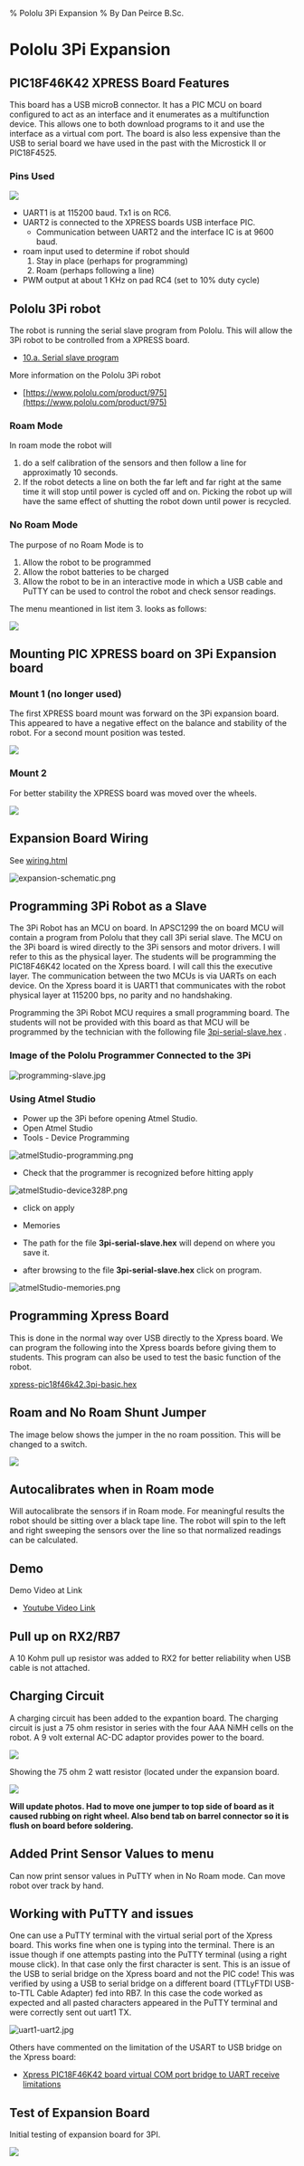 % Pololu 3Pi Expansion
% By Dan Peirce B.Sc.

<!---
use 
pandoc -s --toc -t html5 -c ../../pandocbd.css README.pandoc.md -o README.html

pandoc -s --toc -t gfm README.pandoc.md -o README.md
-->


# Pololu 3Pi Expansion

## PIC18F46K42 XPRESS Board Features

This board has a USB microB connector. It has a PIC MCU on board configured to act as an interface and it enumerates as 
a multifunction device. This allows one to both download programs to it and use the interface as a virtual com port. The board
is also less expensive than the USB to serial board we have used in the past with the Microstick II or PIC18F4525.

### Pins Used

![](images/pins.png)

* UART1 is at 115200 baud. Tx1 is on RC6.
* UART2 is connected to the XPRESS boards USB interface PIC. 
    * Communication between UART2 and the interface IC is at 9600 baud.
* roam input used to determine if robot should
    1. Stay in place (perhaps for programming)
	2. Roam (perhaps following a line)
* PWM output at about 1 KHz on pad RC4 (set to 10% duty cycle)

## Pololu 3Pi robot

The robot is running the serial slave program from Pololu. This will allow the 3Pi robot to be 
controlled from a XPRESS board.

* [10.a. Serial slave program](https://www.pololu.com/docs/0J21/all#10.a)

More information on the Pololu 3Pi robot

* [https://www.pololu.com/product/975](https://www.pololu.com/product/975)

### Roam Mode

In roam mode the robot will 

1.  do a self calibration of the sensors and then follow a line for approximatly 10 seconds. 
2.  If the robot detects a line on both the far left and far right at the same time it will stop until power is cycled off and on. 
    Picking the robot up will have the same effect of shutting the robot down until power is recycled.
	
### No Roam Mode

The purpose of no Roam Mode is to

1. Allow the robot to be programmed
2. Allow the robot batteries to be charged
3. Allow the robot to be in an interactive mode in which a USB cable and PuTTY can be used to control the robot and check sensor readings.

The menu meantioned in list item 3. looks as follows:

![](images/menu.png)

## Mounting PIC XPRESS board on 3Pi Expansion board

### Mount 1 (no longer used)

The first XPRESS board mount was forward on the 3Pi expansion board. This appeared to have a negative effect on the balance and stability of
the robot. For a second mount position was tested.

![](images/xpress-mount1.jpg)

### Mount 2

For better stability the XPRESS board was moved over the wheels.

![](images/expansion-mounted-2-s.jpg)
  
## Expansion Board Wiring

See [wiring.html](wiring.html)

![expansion-schematic.png](wiring/expansion-schematic.png)

## Programming 3Pi Robot as a Slave

The 3Pi Robot has an MCU on board. In APSC1299 the on board MCU will contain a program from Pololu that they call 3Pi serial slave.
The MCU on the 3Pi board is wired directly to the 3Pi sensors and motor drivers. I will refer to this as the physical layer. The students 
will be programming the PIC18F46K42 located on the Xpress board. I will call this the executive layer. The communication between the two MCUs is 
via UARTs on each device. On the Xpress board it is UART1 that communicates with the robot physical layer at 115200 bps, no parity and no handshaking.

Programming the 3Pi Robot MCU requires a small programming board. The students will not be provided with this board as that MCU will be programmed by the technician 
with the following file [3pi-serial-slave.hex](3pi-serial-slave.hex) .

### Image of the Pololu Programmer Connected to the 3Pi

![programming-slave.jpg](images/programming-slave.jpg)

### Using Atmel Studio

* Power up the 3Pi before opening Atmel Studio.
* Open Atmel Studio
* Tools - Device Programming

![atmelStudio-programming.png](images/atmelStudio-programming.png)

* Check that the programmer is recognized before hitting apply

![atmelStudio-device328P.png](images/atmelStudio-device328P.png)

* click on apply

* Memories
* The path for the file **3pi-serial-slave.hex** will depend on where you save it.
* after browsing to the file **3pi-serial-slave.hex** click on program.

![atmelStudio-memories.png](images/atmelStudio-memories.png)

## Programming Xpress Board

This is done in the normal way over USB directly to the Xpress board. We can program the following into the Xpress boards before giving them 
to students. This program can also be used to test the basic function of the robot.

[xpress-pic18f46k42.3pi-basic.hex](xpress-pic18f46k42.3pi-basic.hex)

## Roam and No Roam Shunt Jumper

The image below shows the jumper in the no roam possition. This will be changed to a switch.
  
![](images/no_roam_s.jpg)

## Autocalibrates when in Roam mode

Will autocalibrate the sensors if in Roam mode. 
For meaningful results the robot should be sitting over a black tape line. The robot will spin to the left and right sweeping 
the sensors over the line so that normalized readings can be calculated.

## Demo

Demo Video at Link

* [Youtube Video Link](https://youtu.be/frrQDTKzhbE)

## Pull up on RX2/RB7

A 10 Kohm pull up resistor was added to RX2 for better reliability when USB cable is not attached.  
  
## Charging Circuit

A charging circuit has been added to the expantion board. The charging circuit is just a 75 ohm resistor in series with the four AAA
NiMH cells on the robot. A 9 volt external AC-DC adaptor provides power to the board.

![](images/charging-sm.jpg)

Showing the 75 ohm 2 watt resistor (located under the expansion board.

![](images/charging-75ohm-sm.jpg)

**Will update photos. Had to move one jumper to top side of board as it caused rubbing on right wheel. Also bend tab on barrel connector
so it is flush on board before soldering.**
  
## Added Print Sensor Values to menu

Can now print sensor values in PuTTY when in No Roam mode. Can move robot over track by hand.  

## Working with PuTTY and issues

One can use a PuTTY terminal with the virtual serial port of the Xpress board. This works fine when one is typing into the 
terminal. There is an issue though if one attempts pasting into the PuTTY terminal (using a right mouse click). In that case
only the first character is sent. This is an issue of the USB to serial bridge on the Xpress board and not the PIC code!
This was verified by using a USB to serial bridge on a different board (TTLyFTDI USB-to-TTL Cable Adapter) fed into RB7. In this case the code worked as expected
and all pasted characters appeared in the PuTTY terminal and were correctly sent out uart1 TX.

![uart1-uart2.jpg](images/uart1-uart2.jpg)

Others have commented on the limitation of the USART to USB bridge on the Xpress board:

* [Xpress PIC18F46K42 board virtual COM port bridge to UART receive limitations](https://www.microchip.com/forums/m1097510.aspx)

## Test of Expansion Board

Initial testing of expansion board for 3PI.

![](images/test-expansion-b.jpg)
